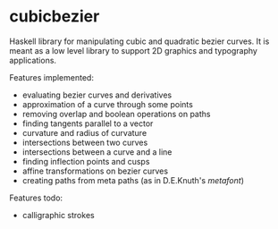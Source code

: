 cubicbezier
===========

Haskell library for manipulating cubic and quadratic bezier curves.
It is meant as a low level library to support 2D graphics and
typography applications.

Features implemented:

 * evaluating bezier curves and derivatives
 * approximation of a curve through some points
 * removing overlap and boolean operations on paths
 * finding tangents parallel to a vector
 * curvature and radius of curvature
 * intersections between two curves
 * intersections between a curve and a line
 * finding inflection points and cusps
 * affine transformations on bezier curves
 * creating paths from meta paths (as in D.E.Knuth's _metafont_)
 
Features todo:

 * calligraphic strokes
